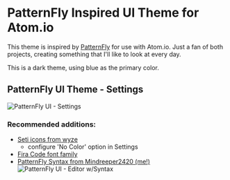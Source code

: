 # PatternFly Inspired UI Theme for Atom.io

This theme is inspired by [PatternFly](https://www.patternfly.org) for use with Atom.io. Just a fan of both projects, creating something that I'll like to look at every day.

This is a dark theme, using blue as the primary color.

## PatternFly UI Theme - Settings
![PatternFly UI - Settings](https://i.imgur.com/rEbRAjk.png)

### Recommended additions:
- [Seti icons from wyze](https://atom.io/packages/seti-icons)
  - configure 'No Color' option in Settings
- [Fira Code font family](https://github.com/tonsky/FiraCode)
- [PatternFly Syntax from Mindreeper2420 (me!)](https://atom.io/themes/atom-patternfly-syntax)
![PatternFly UI - Editor w/Syntax](https://i.imgur.com/6K0a4bb.png)

